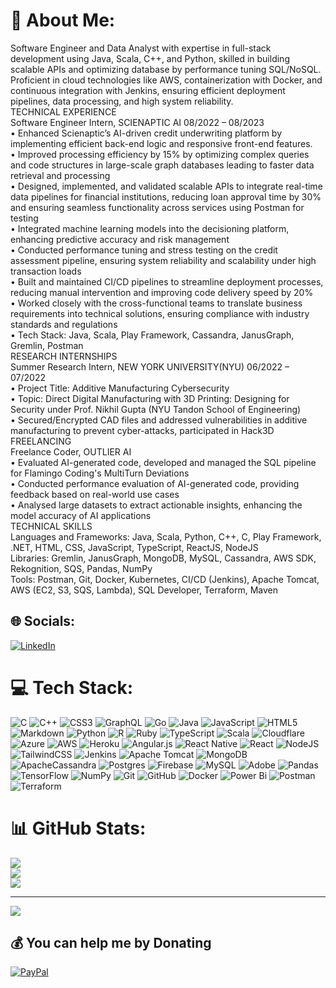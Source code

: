 # 💫 About Me:
Software Engineer and Data Analyst with expertise in full-stack development using Java, Scala, C++, and Python, skilled in building scalable APIs and optimizing database by performance tuning SQL/NoSQL. Proficient in cloud technologies like AWS, containerization with Docker, and continuous integration with Jenkins, ensuring efficient deployment pipelines, data processing, and high system reliability.
<br>TECHNICAL EXPERIENCE<br>
Software Engineer Intern, SCIENAPTIC AI                                                                                                                                                    08/2022 – 08/2023<br>
•	Enhanced Scienaptic’s AI-driven credit underwriting platform by implementing efficient back-end logic and responsive front-end features.<br>•	Improved processing efficiency by 15% by optimizing complex queries and code structures in large-scale graph databases leading to faster data retrieval and processing<br>•	Designed, implemented, and validated scalable APIs to integrate real-time data pipelines for financial institutions, reducing loan approval time by 30% and ensuring seamless functionality across services using Postman for testing<br>•	Integrated machine learning models into the decisioning platform, enhancing predictive accuracy and risk management<br>•	Conducted performance tuning and stress testing on the credit assessment pipeline, ensuring system reliability and scalability under high transaction loads<br>•	Built and maintained CI/CD pipelines to streamline deployment processes, reducing manual intervention and improving code delivery speed by 20%<br>•	Worked closely with the cross-functional teams to translate business requirements into technical solutions, ensuring compliance with industry standards and regulations<br>•	Tech Stack: Java, Scala, Play Framework, Cassandra, JanusGraph, Gremlin, Postman<br>
RESEARCH INTERNSHIPS<br>Summer Research Intern, NEW YORK UNIVERSITY(NYU)                                                                                                                         06/2022 – 07/2022<br>
•	Project Title: Additive Manufacturing Cybersecurity<br>•	Topic: Direct Digital Manufacturing with 3D Printing: Designing for Security under Prof. Nikhil Gupta (NYU Tandon School of Engineering)<br>•	Secured/Encrypted CAD files and addressed vulnerabilities in additive manufacturing to prevent cyber-attacks, participated in Hack3D<br>
FREELANCING <br>Freelance Coder, OUTLIER AI                                                                                                                                                                            <br>
•	Evaluated AI-generated code, developed and managed the SQL pipeline for Flamingo Coding's MultiTurn Deviations<br>•	Conducted performance evaluation of AI-generated code, providing feedback based on real-world use cases<br>•	Analysed large datasets to extract actionable insights, enhancing the model accuracy of AI applications<br>TECHNICAL SKILLS<br>Languages and Frameworks: Java, Scala, Python, C++, C, Play Framework, .NET, HTML, CSS, JavaScript, TypeScript, ReactJS, NodeJS<br>Libraries:  Gremlin, JanusGraph, MongoDB, MySQL, Cassandra, AWS SDK, Rekognition, SQS, Pandas, NumPy<br>Tools: Postman, Git, Docker, Kubernetes, CI/CD (Jenkins), Apache Tomcat, AWS (EC2, S3, SQS, Lambda), SQL Developer, Terraform, Maven


## 🌐 Socials:
[![LinkedIn](https://img.shields.io/badge/LinkedIn-%230077B5.svg?logo=linkedin&logoColor=white)](https://linkedin.com/in/https://www.linkedin.com/in/vedant-abrol/) 

# 💻 Tech Stack:
![C](https://img.shields.io/badge/c-%2300599C.svg?style=for-the-badge&logo=c&logoColor=white) ![C++](https://img.shields.io/badge/c++-%2300599C.svg?style=for-the-badge&logo=c%2B%2B&logoColor=white) ![CSS3](https://img.shields.io/badge/css3-%231572B6.svg?style=for-the-badge&logo=css3&logoColor=white) ![GraphQL](https://img.shields.io/badge/-GraphQL-E10098?style=for-the-badge&logo=graphql&logoColor=white) ![Go](https://img.shields.io/badge/go-%2300ADD8.svg?style=for-the-badge&logo=go&logoColor=white) ![Java](https://img.shields.io/badge/java-%23ED8B00.svg?style=for-the-badge&logo=openjdk&logoColor=white) ![JavaScript](https://img.shields.io/badge/javascript-%23323330.svg?style=for-the-badge&logo=javascript&logoColor=%23F7DF1E) ![HTML5](https://img.shields.io/badge/html5-%23E34F26.svg?style=for-the-badge&logo=html5&logoColor=white) ![Markdown](https://img.shields.io/badge/markdown-%23000000.svg?style=for-the-badge&logo=markdown&logoColor=white) ![Python](https://img.shields.io/badge/python-3670A0?style=for-the-badge&logo=python&logoColor=ffdd54) ![R](https://img.shields.io/badge/r-%23276DC3.svg?style=for-the-badge&logo=r&logoColor=white) ![Ruby](https://img.shields.io/badge/ruby-%23CC342D.svg?style=for-the-badge&logo=ruby&logoColor=white) ![TypeScript](https://img.shields.io/badge/typescript-%23007ACC.svg?style=for-the-badge&logo=typescript&logoColor=white) ![Scala](https://img.shields.io/badge/scala-%23DC322F.svg?style=for-the-badge&logo=scala&logoColor=white) ![Cloudflare](https://img.shields.io/badge/Cloudflare-F38020?style=for-the-badge&logo=Cloudflare&logoColor=white) ![Azure](https://img.shields.io/badge/azure-%230072C6.svg?style=for-the-badge&logo=microsoftazure&logoColor=white) ![AWS](https://img.shields.io/badge/AWS-%23FF9900.svg?style=for-the-badge&logo=amazon-aws&logoColor=white) ![Heroku](https://img.shields.io/badge/heroku-%23430098.svg?style=for-the-badge&logo=heroku&logoColor=white) ![Angular.js](https://img.shields.io/badge/angular.js-%23E23237.svg?style=for-the-badge&logo=angularjs&logoColor=white) ![React Native](https://img.shields.io/badge/react_native-%2320232a.svg?style=for-the-badge&logo=react&logoColor=%2361DAFB) ![React](https://img.shields.io/badge/react-%2320232a.svg?style=for-the-badge&logo=react&logoColor=%2361DAFB) ![NodeJS](https://img.shields.io/badge/node.js-6DA55F?style=for-the-badge&logo=node.js&logoColor=white) ![TailwindCSS](https://img.shields.io/badge/tailwindcss-%2338B2AC.svg?style=for-the-badge&logo=tailwind-css&logoColor=white) ![Jenkins](https://img.shields.io/badge/jenkins-%232C5263.svg?style=for-the-badge&logo=jenkins&logoColor=white) ![Apache Tomcat](https://img.shields.io/badge/apache%20tomcat-%23F8DC75.svg?style=for-the-badge&logo=apache-tomcat&logoColor=black) ![MongoDB](https://img.shields.io/badge/MongoDB-%234ea94b.svg?style=for-the-badge&logo=mongodb&logoColor=white) ![ApacheCassandra](https://img.shields.io/badge/cassandra-%231287B1.svg?style=for-the-badge&logo=apache-cassandra&logoColor=white) ![Postgres](https://img.shields.io/badge/postgres-%23316192.svg?style=for-the-badge&logo=postgresql&logoColor=white) ![Firebase](https://img.shields.io/badge/firebase-a08021?style=for-the-badge&logo=firebase&logoColor=ffcd34) ![MySQL](https://img.shields.io/badge/mysql-4479A1.svg?style=for-the-badge&logo=mysql&logoColor=white) ![Adobe](https://img.shields.io/badge/adobe-%23FF0000.svg?style=for-the-badge&logo=adobe&logoColor=white) ![Pandas](https://img.shields.io/badge/pandas-%23150458.svg?style=for-the-badge&logo=pandas&logoColor=white) ![TensorFlow](https://img.shields.io/badge/TensorFlow-%23FF6F00.svg?style=for-the-badge&logo=TensorFlow&logoColor=white) ![NumPy](https://img.shields.io/badge/numpy-%23013243.svg?style=for-the-badge&logo=numpy&logoColor=white) ![Git](https://img.shields.io/badge/git-%23F05033.svg?style=for-the-badge&logo=git&logoColor=white) ![GitHub](https://img.shields.io/badge/github-%23121011.svg?style=for-the-badge&logo=github&logoColor=white) ![Docker](https://img.shields.io/badge/docker-%230db7ed.svg?style=for-the-badge&logo=docker&logoColor=white) ![Power Bi](https://img.shields.io/badge/power_bi-F2C811?style=for-the-badge&logo=powerbi&logoColor=black) ![Postman](https://img.shields.io/badge/Postman-FF6C37?style=for-the-badge&logo=postman&logoColor=white) ![Terraform](https://img.shields.io/badge/terraform-%235835CC.svg?style=for-the-badge&logo=terraform&logoColor=white)
# 📊 GitHub Stats:
![](https://github-readme-stats.vercel.app/api?username=vedant-abrol&theme=dark&hide_border=false&include_all_commits=true&count_private=true)<br/>
![](https://github-readme-streak-stats.herokuapp.com/?user=vedant-abrol&theme=dark&hide_border=false)<br/>
![](https://github-readme-stats.vercel.app/api/top-langs/?username=vedant-abrol&theme=dark&hide_border=false&include_all_commits=true&count_private=true&layout=compact)

---
[![](https://visitcount.itsvg.in/api?id=vedant-abrol&icon=0&color=0)](https://visitcount.itsvg.in)

  ## 💰 You can help me by Donating
  [![PayPal](https://img.shields.io/badge/PayPal-00457C?style=for-the-badge&logo=paypal&logoColor=white)](https://paypal.me/vedantabrol?country.x=US&locale.x=en_US) 

  
<!-- Proudly created with GPRM ( https://gprm.itsvg.in ) -->
